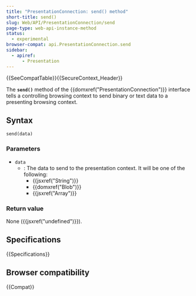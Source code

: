 ```yaml
---
title: "PresentationConnection: send() method"
short-title: send()
slug: Web/API/PresentationConnection/send
page-type: web-api-instance-method
status:
  - experimental
browser-compat: api.PresentationConnection.send
sidebar:
  - apiref:
      - Presentation
---
```


{{SeeCompatTable}}{{SecureContext_Header}}

The **`send()`** method of the
{{domxref("PresentationConnection")}} interface tells a controlling browsing context to
send binary or text data to a presenting browsing context.

## Syntax

```js-nolint
send(data)
```

### Parameters

- `data`
  - : The data to send to the presentation context. It will be one of the following:
    - {{jsxref("String")}}
    - {{domxref("Blob")}}
    - {{jsxref("Array")}}

### Return value

None ({{jsxref("undefined")}}).

## Specifications

{{Specifications}}

## Browser compatibility

{{Compat}}
